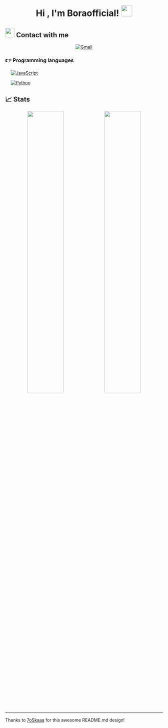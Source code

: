 <h1 align="center">Hi , I'm Boraofficial! <img src="https://media.giphy.com/media/hvRJCLFzcasrR4ia7z/giphy.gif" width="35"></h1>




## <img src="https://media.giphy.com/media/iY8CRBdQXODJSCERIr/giphy.gif" width="30px"> Contact with me
<p align="center">
	<a href="mailto:contact.boraofficial@gmail.com"><img img src="https://img.shields.io/badge/gmail-%23EA4335.svg?style=plastic&logo=gmail&logoColor=white" alt="Gmail"/></a>





### 👉 Programming languages



  &emsp;
  <a href="https://developer.mozilla.org/en-US/docs/Web/JavaScript" target="_blank"> 
     <img alt="JavaScript" src="https://img.shields.io/badge/JavaScript%20-%23F7DF1E.svg?style=plastic&logo=javascript&logoColor=black">
   </a>

  &emsp;
   <a href="https://www.python.org" target="_blank">
    <img alt="Python" src="https://img.shields.io/badge/Python%20-%2314354C.svg?style=plastic&logo=python&logoColor=white">
  </a>
	
	
	
## 📈 Stats

<p align="center">

  <img width="48%" src="https://github-readme-stats.vercel.app/api?username=BoraOfficial&show_icons=true&theme=tokyonight" />
  <img width="48%" src="https://github-readme-streak-stats.herokuapp.com/?user=Boraofficial&theme=tokyonight" />
</p>

<br>
	
	
	
	
	
	
	




-----
Thanks to [7oSkaaa](https://github.com/7oSkaaa) for this awesome README.md design!

